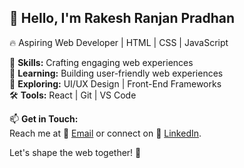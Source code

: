 ## 👋 Hello, I'm Rakesh Ranjan Pradhan

🔥 Aspiring Web Developer | HTML | CSS | JavaScript


🚀 **Skills:** Crafting engaging web experiences <br>
🌱 **Learning:** Building user-friendly web experiences <br>
🌿 **Exploring:** UI/UX Design | Front-End Frameworks <br>
🛠️ **Tools:** React | Git | VS Code <br>

📫 **Get in Touch:** <br>
Reach me at 📧 [Email](mailto:rakeshranjanpradhan25@gmail.com) or connect on 💼 [LinkedIn](https://www.linkedin.com/in/rakeshranjan25). 

Let's shape the web together! 🌟


<!---
Rakeshranjan25/Rakeshranjan25 is a ✨ special ✨ repository because its `README.md` (this file) appears on your GitHub profile.
You can click the Preview link to take a look at your changes.
--->
